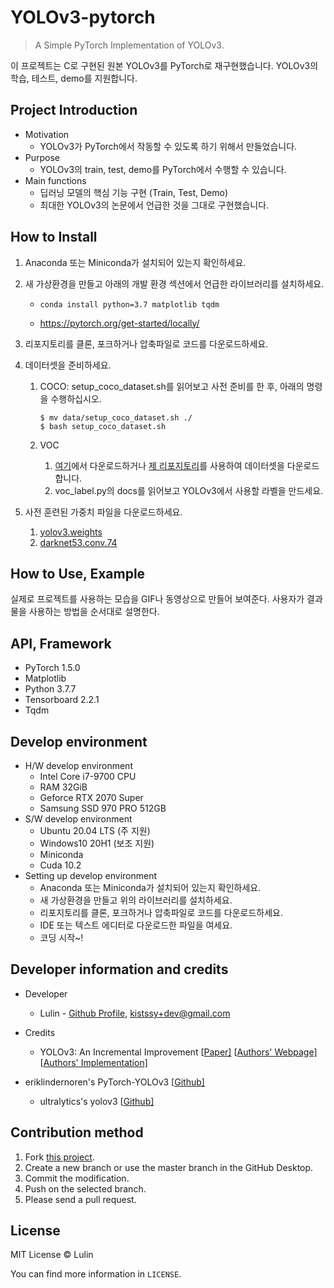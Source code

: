 # YOLOv3-pytorch

> A Simple PyTorch Implementation of YOLOv3.

이 프로젝트는 C로 구현된 원본 YOLOv3를 PyTorch로 재구현했습니다. YOLOv3의 학습, 테스트, demo를 지원합니다.

## Project Introduction

- Motivation
  - YOLOv3가 PyTorch에서 작동할 수 있도록 하기 위해서 만들었습니다.
- Purpose
  - YOLOv3의 train, test, demo를 PyTorch에서 수행할 수 있습니다.
- Main functions
  - 딥러닝 모델의 핵심 기능 구현 (Train, Test, Demo)
  - 최대한 YOLOv3의 논문에서 언급한 것을 그대로 구현했습니다.

## How to Install

1. Anaconda 또는 Miniconda가 설치되어 있는지 확인하세요.

2. 새 가상환경을 만들고 아래의 개발 환경 섹션에서 언급한 라이브러리를 설치하세요.

   - ```
     conda install python=3.7 matplotlib tqdm
     ```

   - https://pytorch.org/get-started/locally/

3. 리포지토리를 클론, 포크하거나 압축파일로 코드를 다운로드하세요.

4. 데이터셋을 준비하세요.

   1. COCO: setup_coco_dataset.sh를 읽어보고 사전 준비를 한 후, 아래의 명령을 수행하십시오.

      ```shell
      $ mv data/setup_coco_dataset.sh ./
      $ bash setup_coco_dataset.sh
      ```

   2. VOC
      1. [여기](http://host.robots.ox.ac.uk/pascal/VOC/)에서 다운로드하거나 [제 리포지토리](https://github.com/LulinPollux/dataset-downloader)를 사용하여 데이터셋을 다운로드합니다.
      2. voc_label.py의 docs를 읽어보고 YOLOv3에서 사용할 라벨을 만드세요.

5. 사전 훈련된 가중치 파일을 다운로드하세요.

   1. [yolov3.weights](https://pjreddie.com/media/files/yolov3.weights)
   2. [darknet53.conv.74](https://pjreddie.com/media/files/darknet53.conv.74)

## How to Use, Example

실제로 프로젝트를 사용하는 모습을 GIF나 동영상으로 만들어 보여준다. 사용자가 결과물을 사용하는 방법을 순서대로 설명한다.

## API, Framework

- PyTorch 1.5.0
- Matplotlib
- Python 3.7.7
- Tensorboard 2.2.1
- Tqdm

## Develop environment

- H/W develop environment
  - Intel Core i7-9700 CPU
  - RAM 32GiB
  - Geforce RTX 2070 Super
  - Samsung SSD 970 PRO 512GB
- S/W develop environment
  - Ubuntu 20.04 LTS (주 지원)
  - Windows10 20H1 (보조 지원)
  - Miniconda
  - Cuda 10.2
- Setting up develop environment
  - Anaconda 또는 Miniconda가 설치되어 있는지 확인하세요.
  - 새 가상환경을 만들고 위의 라이브러리를 설치하세요.
  - 리포지토리를 클론, 포크하거나 압축파일로 코드를 다운로드하세요.
  - IDE 또는 텍스트 에디터로 다운로드한 파일을 여세요.
  - 코딩 시작~!

## Developer information and credits

- Developer
  
  - Lulin - [Github Profile](https://github.com/LulinPollux), kistssy+dev@gmail.com
  
- Credits

  - YOLOv3: An Incremental Improvement [[Paper\]](https://pjreddie.com/media/files/papers/YOLOv3.pdf) [[Authors' Webpage\]](https://pjreddie.com/darknet/yolo/) [[Authors' Implementation\]](https://github.com/pjreddie/darknet)
- eriklindernoren's PyTorch-YOLOv3 [[Github\]](https://github.com/eriklindernoren/PyTorch-YOLOv3)
  - ultralytics's yolov3 [[Github\]](https://github.com/ultralytics/yolov3)

## Contribution method

1. Fork [this project](https://github.com/LulinPollux/리포지토리_이름).
2. Create a new branch or use the master branch in the GitHub Desktop.
3. Commit the modification.
4. Push on the selected branch.
5. Please send a pull request.

## License

MIT License © Lulin

You can find more information in `LICENSE`.